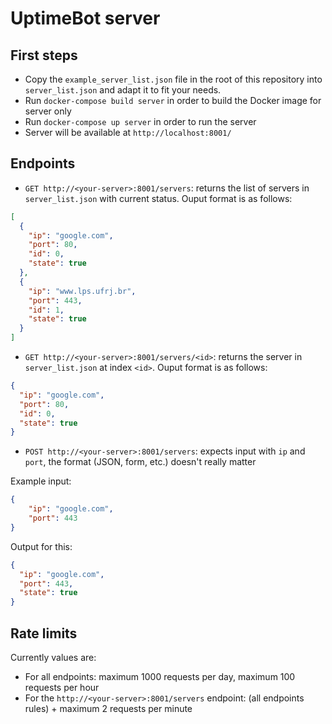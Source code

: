 # UptimeBot server

## First steps

- Copy the `example_server_list.json` file in the root of this repository into `server_list.json` and adapt it to fit your needs.
- Run `docker-compose build server` in order to build the Docker image for server only
- Run `docker-compose up server` in order to run the server
- Server will be available at `http://localhost:8001/`

## Endpoints

- `GET http://<your-server>:8001/servers`: returns the list of servers in `server_list.json` with current status. Ouput format is as follows:
```json
[
  {
    "ip": "google.com",
    "port": 80,
    "id": 0,
    "state": true
  },
  {
    "ip": "www.lps.ufrj.br",
    "port": 443,
    "id": 1,
    "state": true
  }
]
```

- `GET http://<your-server>:8001/servers/<id>`: returns the server in `server_list.json` at index `<id>`. Ouput format is as follows:
```json
{
  "ip": "google.com",
  "port": 80,
  "id": 0,
  "state": true
}
```

- `POST http://<your-server>:8001/servers`: expects input with `ip` and `port`, the format (JSON, form, etc.) doesn't really matter

Example input:
```json
{
	"ip": "google.com",
	"port": 443
}
```

Output for this:
```json
{
  "ip": "google.com",
  "port": 443,
  "state": true
}
```

## Rate limits

Currently values are:

- For all endpoints: maximum 1000 requests per day, maximum 100 requests per hour
- For the `http://<your-server>:8001/servers` endpoint: (all endpoints rules) + maximum 2 requests per minute